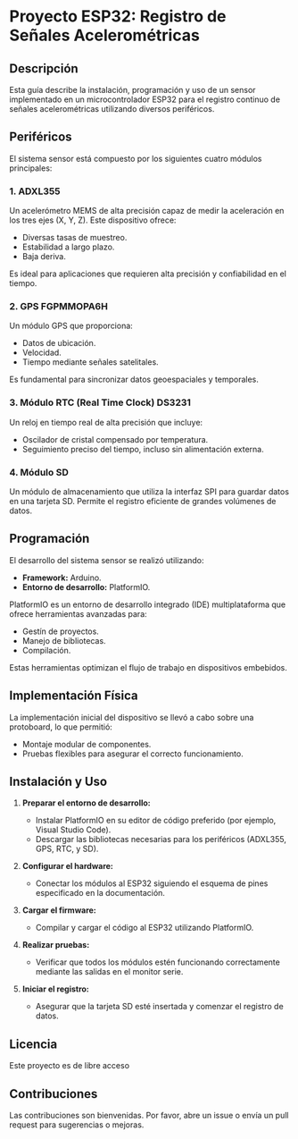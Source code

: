 # Proyecto ESP32: Registro de Señales Acelerométricas

## Descripción
Esta guía describe la instalación, programación y uso de un sensor implementado en un microcontrolador ESP32 para el registro continuo de señales acelerométricas utilizando diversos periféricos.

## Periféricos
El sistema sensor está compuesto por los siguientes cuatro módulos principales:

### 1. ADXL355
Un acelerómetro MEMS de alta precisión capaz de medir la aceleración en los tres ejes (X, Y, Z). Este dispositivo ofrece:
- Diversas tasas de muestreo.
- Estabilidad a largo plazo.
- Baja deriva.

Es ideal para aplicaciones que requieren alta precisión y confiabilidad en el tiempo.

### 2. GPS FGPMMOPA6H
Un módulo GPS que proporciona:
- Datos de ubicación.
- Velocidad.
- Tiempo mediante señales satelitales.

Es fundamental para sincronizar datos geoespaciales y temporales.

### 3. Módulo RTC (Real Time Clock) DS3231
Un reloj en tiempo real de alta precisión que incluye:
- Oscilador de cristal compensado por temperatura.
- Seguimiento preciso del tiempo, incluso sin alimentación externa.

### 4. Módulo SD
Un módulo de almacenamiento que utiliza la interfaz SPI para guardar datos en una tarjeta SD. Permite el registro eficiente de grandes volúmenes de datos.

## Programación
El desarrollo del sistema sensor se realizó utilizando:
- **Framework:** Arduino.
- **Entorno de desarrollo:** PlatformIO.

PlatformIO es un entorno de desarrollo integrado (IDE) multiplataforma que ofrece herramientas avanzadas para:
- Gestín de proyectos.
- Manejo de bibliotecas.
- Compilación.

Estas herramientas optimizan el flujo de trabajo en dispositivos embebidos.

## Implementación Física
La implementación inicial del dispositivo se llevó a cabo sobre una protoboard, lo que permitió:
- Montaje modular de componentes.
- Pruebas flexibles para asegurar el correcto funcionamiento.

## Instalación y Uso
1. **Preparar el entorno de desarrollo:**
   - Instalar PlatformIO en su editor de código preferido (por ejemplo, Visual Studio Code).
   - Descargar las bibliotecas necesarias para los periféricos (ADXL355, GPS, RTC, y SD).

2. **Configurar el hardware:**
   - Conectar los módulos al ESP32 siguiendo el esquema de pines especificado en la documentación.

3. **Cargar el firmware:**
   - Compilar y cargar el código al ESP32 utilizando PlatformIO.

4. **Realizar pruebas:**
   - Verificar que todos los módulos estén funcionando correctamente mediante las salidas en el monitor serie.

5. **Iniciar el registro:**
   - Asegurar que la tarjeta SD esté insertada y comenzar el registro de datos.

## Licencia
Este proyecto es de libre acceso

## Contribuciones
Las contribuciones son bienvenidas. Por favor, abre un issue o envía un pull request para sugerencias o mejoras.

